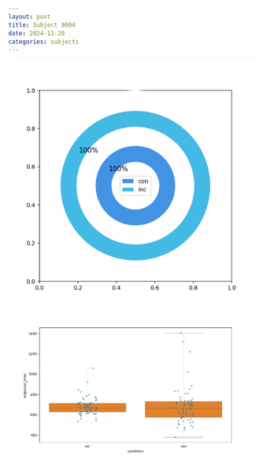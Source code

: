 ```yaml
---
layout: post
title: Subject 9004
date: 2024-11-20
categories: subjects
---
```


![](data/9004/run-23/9004_accuracy_by_condition.png)
![](data/9004/run-23/9004_rt.png)
